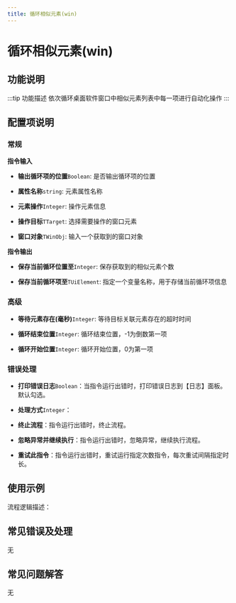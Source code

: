 ```yaml
---
title: 循环相似元素(win)
---
```


# 循环相似元素(win)

## 功能说明

:::tip 功能描述
依次循环桌面软件窗口中相似元素列表中每一项进行自动化操作
:::

## 配置项说明

### 常规

**指令输入**

- **输出循环项的位置**`Boolean`: 是否输出循环项的位置

- **属性名称**`string`: 元素属性名称

- **元素操作**`Integer`: 操作元素信息

- **操作目标**`TTarget`: 选择需要操作的窗口元素

- **窗口对象**`TWinObj`: 输入一个获取到的窗口对象


**指令输出**

- **保存当前循环位置至**`Integer`: 保存获取到的相似元素个数

- **保存当前循环项至**`TUiElement`: 指定一个变量名称，用于存储当前循环项信息

### 高级

- **等待元素存在(毫秒)**`Integer`: 等待目标关联元素存在的超时时间

- **循环结束位置**`Integer`: 循环结束位置，-1为倒数第一项

- **循环开始位置**`Integer`: 循环开始位置，0为第一项

### 错误处理

- **打印错误日志**`Boolean`：当指令运行出错时，打印错误日志到【日志】面板。默认勾选。

- **处理方式**`Integer`：

 - **终止流程**：指令运行出错时，终止流程。

 - **忽略异常并继续执行**：指令运行出错时，忽略异常，继续执行流程。

 - **重试此指令**：指令运行出错时，重试运行指定次数指令，每次重试间隔指定时长。

## 使用示例

流程逻辑描述：

## 常见错误及处理

无

## 常见问题解答

无

